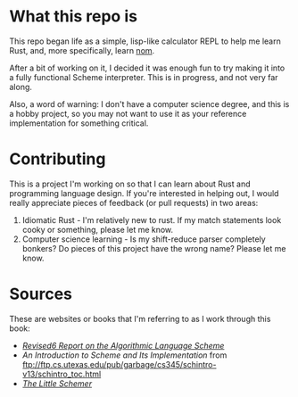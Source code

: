 # What this repo is

This repo began life as a simple, lisp-like calculator REPL to help me learn
Rust, and, more specifically, learn [nom](https://crates.io/crates/nom).

After a bit of working on it, I decided it was enough fun to try making it into
a fully functional Scheme interpreter. This is in progress, and not very
far along.

Also, a word of warning: I don't have
a computer science degree, and this is a hobby project, so you may not want
to use it as your reference implementation for something critical.

# Contributing

This is a project I'm working on so that I can learn about Rust and programming
language design. If you're interested in helping out, I would really appreciate
pieces of feedback (or pull requests) in two areas:

1. Idiomatic Rust - I'm relatively new to  rust. If my match statements look cooky or something, please let me know.
2. Computer science learning - Is my shift-reduce parser completely bonkers? Do pieces of this project have the wrong name? Please let me know.

# Sources

These are websites or books that I'm referring to as I work through this book:

- _[Revised6 Report on the Algorithmic Language Scheme](http://www.r6rs.org/final/html/r6rs/r6rs.html)_
- _An Introduction to Scheme and Its Implementation_ from ftp://ftp.cs.utexas.edu/pub/garbage/cs345/schintro-v13/schintro_toc.html
- _[The Little Schemer](https://mitpress.mit.edu/books/little-schemer-fourth-edition)_

